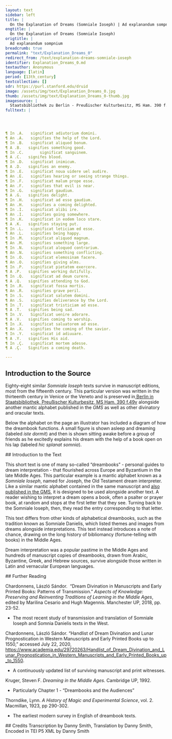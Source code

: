 ```yaml
---
layout: text
sidebar: left
title: |
  On the Explanation of Dreams (Somniale Ioseph) | Ad explanandum sompnium
engtitle: |
  On the Explanation of Dreams (Somniale Ioseph)
origtitle: |
  Ad explanandum sompnium
breadcrumb: true
permalink: "text/Explanation_Dreams_0"
redirect_from: /text/explanation-dreams-somniale-ioseph
identifier: Explanation_Dreams_0.md
textauthor: Anonymous
language: [latin]
period: [13th_century]
textcollection: []
sdr: https://purl.stanford.edu/druid 
image: /assets/img/text/Explanation_Dreams_0.jpg
thumb: /assets/img/text/Explanation_Dreams_0-thumb.jpg
imagesource: |
  Staatsbibliothek zu Berlin - Preußischer Kulturbesitz, MS Ham. 390 f.49v [Public Domain]
fulltext: |
  



¶ In .A.   significat adiutorium domini.
¶ An .A.   signifies the help of the Lord.
¶ In .B.   significat aliquod bonum.
¶ A .B.   signifies something good.
¶ In .C.       significat sanguinem.
¶ A .C.   signifes blood.
¶ In .D.   significat inimicum.
¶ A .D.   signifies an enemy.
¶ In .E.   significat noua uidere uel audire.
¶ An .E.   signifies hearing or seeing strange things.
¶ In .F.   significat malum prope esse.
¶ An .F.   signifies that evil is near.
¶ In .G.   significat gaudium.
¶ A .G.   signifies delight.
¶ In .H.   significat ad esse gaudium.
¶ An .H.   signifies a coming delighted.
¶ In .I.   significat alibi ire.
¶ An .I.   signifies going somewhere.
¶ In .K.   significat in eodem loco stare.
¶ A .K.   signifies staying put.
¶ In .L.   significat leticiam ed esse.
¶ An .L.   signifies being happy.
¶ In .M.   significat aliquod magnum.
¶ An .M.   signifies something large.
¶ In .N.   significat aloquod contrarium.
¶ An .N.   signifies something conflicting.
¶ In .O.   significat elemosinam facere.
¶ An .O.   signifies giving alms.
¶ In .P.   significat pietatem exercere.
¶ A .P.   signifies working dutifully.
¶ In .Q.   significat ad deum curere.
¶ A .Q.   signifies attending to God.
¶ In .R.   significat fossa mortis.
¶ An .R.   signifies grave peril.
¶ In .S.   significat salutem domini.
¶ An .S.   signifies deliverance by the Lord.
¶ In .T.   significat tristiciam ad esse.
¶ A .T.   signifies being sad.
¶ In .V.   Significat uenire adorare.
¶ A .V.   signifies coming to worship.
¶ In .X.   significat saluatorem ad esse.
¶ An .X.   signifies the coming of the savior.
¶ In .Y.   significat id adiuuare.
¶ A .Y.   signifies His aid.
¶ In .Ç.   significat mortem adesse.
¶ A .Ç.   Signifies a coming death.

--- 
```

## Introduction to the Source 
<p>Eighty-eight similar <em>Somniale Ioseph</em> texts survive in manuscript editions, most from the fifteenth century. This particular version was written in the thirteenth century in Venice or the Veneto and is preserved in<a href="https://digital.staatsbibliothek-berlin.de/werkansicht?PPN=PPN679690611&view=overview-toc&PHYSID=PHYS_0106&DMDID=DMDLOG_0006"> Berlin in Staatsbibliothek, Preußischer Kulturbesitz, MS Ham. 390 f.49v</a> alongside another mantic alphabet published in the <em>GMS </em>as well as other divinatory and oracular texts.</p> <p>Below the alphabet on the page an illustrator has included a diagram of how the dreambook functions. A small figure is shown asleep and dreaming (labeled <em>iste dormit</em>) and then is shown sitting awake before a group of friends as he excitedly explains his dream with the help of a book open on his lap (labeled <em>hic splanat somnia</em>).</p>
## Introduction to the Text 
<p dir="ltr" id="docs-internal-guid-33ca8981-7fff-1a21-0764-12f4073cef22">This short text is one of many so-called “dreambooks” - personal guides to dream interpretation - that flourished across Europe and Byzantium in the late Middle Ages. This particular example is a mantic alphabet known as a <em>Somniale Ioseph</em>, named for Joseph, the Old Testament dream interpreter. Like a similar mantic alphabet contained in the same manuscript and <a href="https://sourcebook.stanford.edu/text/explanation-divination-through-apostles">also published in the GMS</a>, it is designed to be used alongside another text. A reader wishing to interpret a dream opens a book, often a psalter or prayer book, at random and stops at the first letter that they see. Turning back to the Somniale Ioseph, then, they read the entry corresponding to that letter.</p> <p dir="ltr">This text differs from other kinds of alphabetical dreambooks, such as the tradition known as Somniale Danielis, which listed themes and images from dreams alongside interpretations. This text instead introduces a note of chance, drawing on the long history of bibliomancy (fortune-telling with books) in the Middle Ages.</p> <p dir="ltr">Dream interpretation was a popular pastime in the Middle Ages and hundreds of manuscript copies of dreambooks, drawn from Arabic, Byzantine, Greek, and Hebrew sources, survive alongside those written in Latin and vernacular European languages.</p>
## Further Reading 
<p dir="ltr" id="docs-internal-guid-2374469c-7fff-5c9f-a442-bbbb1a7b9ddd">Chardonnens, László Sándor.  “Dream Divination in Manuscripts and Early Printed Books: Patterns of Transmission.” <em>Aspects of Knowledge: Preserving and Reinventing Traditions of Learning in the Middle Ages</em>, edited by Marilina Cesario and Hugh Magennis. Manchester UP, 2018, pp. 23-52.</p> <ul id="docs-internal-guid-803a6b04-7fff-a417-d5a7-e2ef567b0659"> <li dir="ltr"> <p dir="ltr" role="presentation">The most recent study of transmission and translation of Somniale Ioseph and Somnia Danielis texts in the West.</p> </li> </ul> <p dir="ltr">Chardonnens, László Sándor. “Handlist of Dream Divination and Lunar Prognostication in Western Manuscripts and Early Printed Books up to 1550,” accessed July 22, 2020,<a href="https://www.academia.edu/29720263/Handlist_of_Dream_Divination_and_Lunar_Prognostication_in_Western_Manuscripts_and_Early_Printed_Books_up_to_1550"> https://www.academia.edu/29720263/Handlist_of_Dream_Divination_and_Lunar_Prognostication_in_Western_Manuscripts_and_Early_Printed_Books_up_to_1550</a>.</p> <ul id="docs-internal-guid-16da9079-7fff-0450-0056-ac10141868de"> <li dir="ltr"> <p dir="ltr" role="presentation">A continuously updated list of surviving manuscript and print witnesses.</p> </li> </ul> <p dir="ltr">Kruger, Steven F. <em>Dreaming in the Middle Ages. </em>Cambridge UP, 1992.</p> <ul> <li dir="ltr"> <p dir="ltr" role="presentation">Particularly Chapter 1 - “Dreambooks and the Audiences”</p> </li> </ul> <p>Thorndike, Lynn. <em>A History of Magic and Experimental Science</em>, vol. 2. Macmillan, 1923, pp 290-302.</p> <ul> <li>The earliest modern survey in English of dreambook texts.</li> </ul>
## Credits
Transcription by Danny Smith, Translation by Danny Smith, Encoded in TEI P5 XML by Danny Smith
